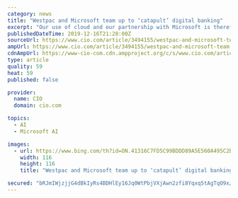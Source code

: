 ```yaml
---
category: news
title: "Westpac and Microsoft team up to ‘catapult’ digital banking"
excerpt: "Our use of cloud and our partnership with Microsoft is therefore key to our success,” Westpac Group CIO ... and increasingly use machine learning and other Azure cognitive services to support decision making and enhance customer interactions, with the goal of delivering more personalised services based on greater understanding of customer ..."
publishedDateTime: 2019-12-16T21:28:00Z
sourceUrl: https://www.cio.com/article/3494155/westpac-and-microsoft-team-up-to-catapult-digital-banking.html
ampUrl: https://www.cio.com/article/3494155/westpac-and-microsoft-team-up-to-catapult-digital-banking.amp.html
cdnAmpUrl: https://www-cio-com.cdn.ampproject.org/c/s/www.cio.com/article/3494155/westpac-and-microsoft-team-up-to-catapult-digital-banking.amp.html
type: article
quality: 59
heat: 59
published: false

provider:
  name: CIO
  domain: cio.com

topics:
  - AI
  - Microsoft AI

images:
  - url: https://www.bing.com/th?id=ON.41316C7FD5C99BDDD89A5E560A495C2B
    width: 116
    height: 116
    title: "Westpac and Microsoft team up to ‘catapult’ digital banking"

secured: "bRJmIWjzjjG4dBkIyRs4BDHlEy16Jq0WtPbjVXjAwn2zfi8Yqxq5tAgTqO9x/m4ikj1v3L4q4A70sZKxbDxekR5hNsuknXLih+Uwr1N2SbaTMemMUYq/zG7OJ2bE3F1AlkT6/H5815NZwz3083jx87naUjgekp4/H3tsVgndlxMss8x48IZ0s0EWHXmSGPeeiZRORv1z1FmCmctfTegM9ennqp2KaaigZKT70YiJJghiIY7ql7PmtHNpK9OzFCLYo5tEBTwae+dKMjoCWjQopw==;DFJ+6N280EI3+HPhSCwGjA=="
---
```


